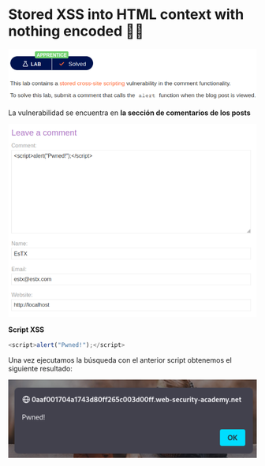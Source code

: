 # Stored XSS into HTML context with nothing encoded 👨‍💻
<p align="center">
    <img src="/assets/XSS/02-Second/01-Description.PNG">
</p>

La vulnerabilidad se encuentra en **la sección de comentarios de los posts** 

<p align="center">
    <img src="/assets/XSS/02-Second/02-Script.PNG">
</p>

**Script XSS**
```js
<script>alert("Pwned!");</script>
```

Una vez ejecutamos la búsqueda con el anterior script obtenemos el siguiente resultado:

<p align="center">
    <img src="/assets/XSS/02-Second/03-Result.PNG">
</p>